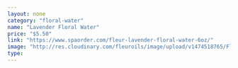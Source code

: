 ```yaml
---
layout: none
category: "floral-water"
name: "Lavender Floral Water"
price: "$5.50"
link: "https://www.spaorder.com/fleur-lavender-floral-water-6oz/"
image: "http://res.cloudinary.com/fleuroils/image/upload/v1474518765/Floral%20Water/lavender.jpg"
type: 
---
```

